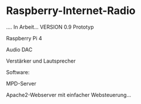 # Raspberry-Internet-Radio

.... In Arbeit... 
VERSION 0.9 Prototyp

Raspberry Pi 4

Audio DAC 

Verstärker und Lautsprecher

 

Software: 

MPD-Server

Apache2-Webserver mit einfacher Websteuerung...


